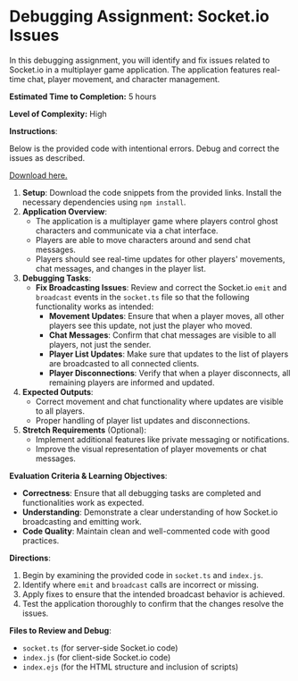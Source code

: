 # Debugging Assignment: Socket.io Issues

In this debugging assignment, you will identify and fix issues related to Socket.io in a multiplayer game application. The application features real-time chat, player movement, and character management.

**Estimated Time to Completion:** 5 hours

**Level of Complexity:** High

**Instructions**:

Below is the provided code with intentional errors. Debug and correct the issues as described.

[Download here.](https://drive.google.com/file/d/1-Cy0nJocM4pnGxoqnMbNQjxXBYYanKk7/view?usp=sharing)

1. **Setup**: Download the code snippets from the provided links. Install the necessary dependencies using `npm install`.
2. **Application Overview**:
    - The application is a multiplayer game where players control ghost characters and communicate via a chat interface.
    - Players are able to move characters around and send chat messages.
    - Players should see real-time updates for other players' movements, chat messages, and changes in the player list.
3. **Debugging Tasks**:
    - **Fix Broadcasting Issues**: Review and correct the Socket.io `emit` and `broadcast` events in the `socket.ts` file so that the following functionality works as intended:
        - **Movement Updates**: Ensure that when a player moves, all other players see this update, not just the player who moved.
        - **Chat Messages**: Confirm that chat messages are visible to all players, not just the sender.
        - **Player List Updates**: Make sure that updates to the list of players are broadcasted to all connected clients.
        - **Player Disconnections**: Verify that when a player disconnects, all remaining players are informed and updated.
4. **Expected Outputs**:
    - Correct movement and chat functionality where updates are visible to all players.
    - Proper handling of player list updates and disconnections.
5. **Stretch Requirements** (Optional):
    - Implement additional features like private messaging or notifications.
    - Improve the visual representation of player movements or chat messages.

**Evaluation Criteria & Learning Objectives**:

- **Correctness**: Ensure that all debugging tasks are completed and functionalities work as expected.
- **Understanding**: Demonstrate a clear understanding of how Socket.io broadcasting and emitting work.
- **Code Quality**: Maintain clean and well-commented code with good practices.

**Directions**:

1. Begin by examining the provided code in `socket.ts` and `index.js`.
2. Identify where `emit` and `broadcast` calls are incorrect or missing.
3. Apply fixes to ensure that the intended broadcast behavior is achieved.
4. Test the application thoroughly to confirm that the changes resolve the issues.

**Files to Review and Debug**:

- `socket.ts` (for server-side Socket.io code)
- `index.js` (for client-side Socket.io code)
- `index.ejs` (for the HTML structure and inclusion of scripts)
